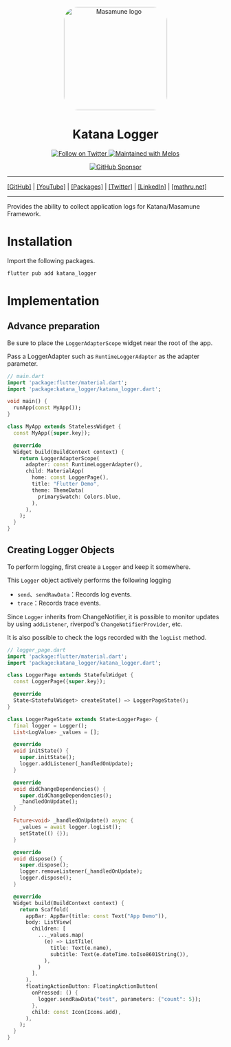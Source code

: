 <p align="center">
  <a href="https://mathru.net">
    <img width="240px" src="https://raw.githubusercontent.com/mathrunet/flutter_masamune/master/.github/images/icon.png" alt="Masamune logo" style="border-radius: 32px"s><br/>
  </a>
  <h1 align="center">Katana Logger</h1>
</p>

<p align="center">
  <a href="https://twitter.com/mathru">
    <img src="https://img.shields.io/static/v1?label=Twitter&message=Follow&logo=Twitter&color=1DA1F2&link=https://twitter.com/mathru" alt="Follow on Twitter" />
  </a>
  <a href="https://github.com/invertase/melos">
    <img src="https://img.shields.io/static/v1?label=maintained%20with&message=melos&color=FF1493&link=https://github.com/invertase/melos" alt="Maintained with Melos" />
  </a>
</p>

<p align="center">
  <a href="https://github.com/sponsors/mathrunet"><img src="https://img.shields.io/static/v1?label=Sponsor&message=%E2%9D%A4&logo=GitHub&color=ff69b4&link=https://github.com/sponsors/mathrunet" alt="GitHub Sponsor" /></a>
</p>

---

[[GitHub]](https://github.com/mathrunet) | [[YouTube]](https://www.youtube.com/c/mathrunetchannel) | [[Packages]](https://pub.dev/publishers/mathru.net/packages) | [[Twitter]](https://twitter.com/mathru) | [[LinkedIn]](https://www.linkedin.com/in/mathrunet/) | [[mathru.net]](https://mathru.net)

---

Provides the ability to collect application logs for Katana/Masamune Framework.

# Installation

Import the following packages.

```dart
flutter pub add katana_logger
```

# Implementation

## Advance preparation

Be sure to place the `LoggerAdapterScope` widget near the root of the app.

Pass a LoggerAdapter such as `RuntimeLoggerAdapter` as the adapter parameter.

```dart
// main.dart
import 'package:flutter/material.dart';
import 'package:katana_logger/katana_logger.dart';

void main() {
  runApp(const MyApp());
}

class MyApp extends StatelessWidget {
  const MyApp({super.key});

  @override
  Widget build(BuildContext context) {
    return LoggerAdapterScope(
      adapter: const RuntimeLoggerAdapter(),
      child: MaterialApp(
        home: const LoggerPage(),
        title: "Flutter Demo",
        theme: ThemeData(
          primarySwatch: Colors.blue,
        ),
      ),
    );
  }
}
```

## Creating Logger Objects

To perform logging, first create a `Logger` and keep it somewhere.

This `Logger` object actively performs the following logging

- `send`、`sendRawData`：Records log events.
- `trace`：Records trace events.

Since `Logger` inherits from ChangeNotifier, it is possible to monitor updates by using `addListener`, riverpod's `ChangeNotifierProvider`, etc.

It is also possible to check the logs recorded with the `logList` method.

```dart
// logger_page.dart
import 'package:flutter/material.dart';
import 'package:katana_logger/katana_logger.dart';

class LoggerPage extends StatefulWidget {
  const LoggerPage({super.key});

  @override
  State<StatefulWidget> createState() => LoggerPageState();
}

class LoggerPageState extends State<LoggerPage> {
  final logger = Logger();
  List<LogValue> _values = [];

  @override
  void initState() {
    super.initState();
    logger.addListener(_handledOnUpdate);
  }

  @override
  void didChangeDependencies() {
    super.didChangeDependencies();
    _handledOnUpdate();
  }

  Future<void> _handledOnUpdate() async {
    _values = await logger.logList();
    setState(() {});
  }

  @override
  void dispose() {
    super.dispose();
    logger.removeListener(_handledOnUpdate);
    logger.dispose();
  }

  @override
  Widget build(BuildContext context) {
    return Scaffold(
      appBar: AppBar(title: const Text("App Demo")),
      body: ListView(
        children: [
          ..._values.map(
            (e) => ListTile(
              title: Text(e.name),
              subtitle: Text(e.dateTime.toIso8601String()),
            ),
          )
        ],
      ),
      floatingActionButton: FloatingActionButton(
        onPressed: () {
          logger.sendRawData("test", parameters: {"count": 5});
        },
        child: const Icon(Icons.add),
      ),
    );
  }
}
```
